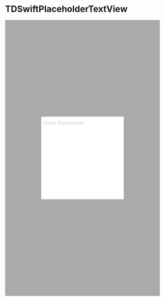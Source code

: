 # TDSwiftPlaceholderTextView
<p align="center">
  <img src="./README/Images/TDSwiftPlaceholderTextView.png"/>
</p>